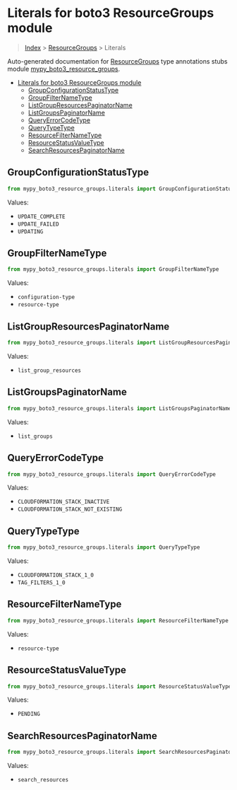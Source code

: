 # Literals for boto3 ResourceGroups module

> [Index](..) > [ResourceGroups](.) > Literals

Auto-generated documentation for
[ResourceGroups](https://boto3.amazonaws.com/v1/documentation/api/1.17.77/reference/services/resource-groups.html#ResourceGroups)
type annotations stubs module
[mypy_boto3_resource_groups](https://pypi.org/project/mypy-boto3-resource-groups/).

- [Literals for boto3 ResourceGroups module](#literals-for-boto3-resourcegroups-module)
  - [GroupConfigurationStatusType](#groupconfigurationstatustype)
  - [GroupFilterNameType](#groupfilternametype)
  - [ListGroupResourcesPaginatorName](#listgroupresourcespaginatorname)
  - [ListGroupsPaginatorName](#listgroupspaginatorname)
  - [QueryErrorCodeType](#queryerrorcodetype)
  - [QueryTypeType](#querytypetype)
  - [ResourceFilterNameType](#resourcefilternametype)
  - [ResourceStatusValueType](#resourcestatusvaluetype)
  - [SearchResourcesPaginatorName](#searchresourcespaginatorname)

## GroupConfigurationStatusType

```python
from mypy_boto3_resource_groups.literals import GroupConfigurationStatusType
```

Values:

- `UPDATE_COMPLETE`
- `UPDATE_FAILED`
- `UPDATING`

## GroupFilterNameType

```python
from mypy_boto3_resource_groups.literals import GroupFilterNameType
```

Values:

- `configuration-type`
- `resource-type`

## ListGroupResourcesPaginatorName

```python
from mypy_boto3_resource_groups.literals import ListGroupResourcesPaginatorName
```

Values:

- `list_group_resources`

## ListGroupsPaginatorName

```python
from mypy_boto3_resource_groups.literals import ListGroupsPaginatorName
```

Values:

- `list_groups`

## QueryErrorCodeType

```python
from mypy_boto3_resource_groups.literals import QueryErrorCodeType
```

Values:

- `CLOUDFORMATION_STACK_INACTIVE`
- `CLOUDFORMATION_STACK_NOT_EXISTING`

## QueryTypeType

```python
from mypy_boto3_resource_groups.literals import QueryTypeType
```

Values:

- `CLOUDFORMATION_STACK_1_0`
- `TAG_FILTERS_1_0`

## ResourceFilterNameType

```python
from mypy_boto3_resource_groups.literals import ResourceFilterNameType
```

Values:

- `resource-type`

## ResourceStatusValueType

```python
from mypy_boto3_resource_groups.literals import ResourceStatusValueType
```

Values:

- `PENDING`

## SearchResourcesPaginatorName

```python
from mypy_boto3_resource_groups.literals import SearchResourcesPaginatorName
```

Values:

- `search_resources`
